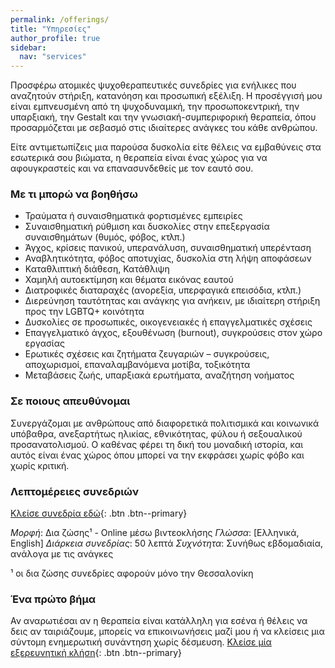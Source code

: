 ```yaml
---
permalink: /offerings/
title: "Υπηρεσίες"
author_profile: true
sidebar:
  nav: "services"
---
```


Προσφέρω ατομικές ψυχοθεραπευτικές συνεδρίες για ενήλικες που αναζητούν στήριξη, κατανόηση και προσωπική εξέλιξη. Η προσέγγισή μου είναι εμπνευσμένη από τη ψυχοδυναμική, την προσωποκεντρική, την υπαρξιακή, την Gestalt και την γνωσιακή-συμπεριφορική θεραπεία, όπου προσαρμόζεται με σεβασμό στις ιδιαίτερες ανάγκες του κάθε ανθρώπου.

Είτε αντιμετωπίζεις μια παρούσα δυσκολία είτε θέλεις να εμβαθύνεις στα εσωτερικά σου βιώματα, η θεραπεία είναι ένας χώρος για να αφουγκραστείς και να επανασυνδεθείς με τον εαυτό σου.

### Με τι μπορώ να βοηθήσω

- Τραύματα ή συναισθηματικά φορτισμένες εμπειρίες
- Συναισθηματική ρύθμιση και δυσκολίες στην επεξεργασία συναισθημάτων (θυμός, φόβος, κτλπ.)
- Άγχος, κρίσεις πανικού, υπερανάλυση, συναισθηματική υπερένταση
- Αναβλητικότητα, φόβος αποτυχίας, δυσκολία στη λήψη αποφάσεων
- Καταθλιπτική διάθεση, Κατάθλιψη
- Χαμηλή αυτοεκτίμηση και θέματα εικόνας εαυτού
- Διατροφικές διαταραχές (ανορεξία, υπερφαγικά επεισόδια, κτλπ.)
- Διερεύνηση ταυτότητας και ανάγκης για ανήκειν, με ιδιαίτερη στήριξη προς την LGBTQ+ κοινότητα
- Δυσκολίες σε προσωπικές, οικογενειακές ή επαγγελματικές σχέσεις
- Επαγγελματικό άγχος, εξουθένωση (burnout), συγκρούσεις στον χώρο εργασίας
- Ερωτικές σχέσεις και ζητήματα ζευγαριών – συγκρούσεις, αποχωρισμοί, επαναλαμβανόμενα μοτίβα, τοξικότητα
- Μεταβάσεις ζωής, υπαρξιακά ερωτήματα, αναζήτηση νοήματος

### Σε ποιους απευθύνομαι

Συνεργάζομαι με ανθρώπους από διαφορετικά πολιτισμικά και κοινωνικά υπόβαθρα, ανεξαρτήτως ηλικίας, εθνικότητας, φύλου ή σεξουαλικού προσανατολισμού. Ο καθένας φέρει τη δική του μοναδική ιστορία, και αυτός είναι ένας χώρος όπου μπορεί να την εκφράσει χωρίς φόβο και χωρίς κριτική.

### Λεπτομέρειες συνεδριών

[Κλείσε συνεδρία εδώ](https://cal.com/psyche-support/50min){: .btn .btn--primary}

*Μορφή*: Δια ζώσης¹ - Online μέσω βιντεοκλήσης
*Γλώσσα*: [Ελληνικά, English]
*Διάρκεια συνεδρίας*: 50 λεπτά
*Συχνότητα*: Συνήθως εβδομαδιαία, ανάλογα με τις ανάγκες

¹ οι δια ζώσης συνεδρίες αφορούν μόνο την Θεσσαλονίκη

### Ένα πρώτο βήμα

Αν αναρωτιέσαι αν η θεραπεία είναι κατάλληλη για εσένα ή θέλεις να δεις αν ταιριάζουμε, μπορείς να επικοινωνήσεις μαζί μου ή να κλείσεις μια σύντομη ενημερωτική συνάντηση χωρίς δέσμευση. [Κλείσε μία εξερευνητική κλήση](https://cal.com/psyche-support/15min){: .btn .btn--primary}